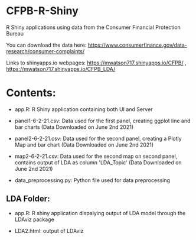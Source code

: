 # CFPB-R-Shiny
R Shiny applications using data from the Consumer Financial Protection Bureau 

You can download the data here: https://www.consumerfinance.gov/data-research/consumer-complaints/

Links to shinyapps.io webpages: https://mwatson717.shinyapps.io/CFPB/ ,
                                https://mwatson717.shinyapps.io/CFPB_LDA/

# Contents:

* app.R: R Shiny application containing both UI and Server

* panel1-6-2-21.csv: Data used for the first panel, creating ggplot line and bar charts (Data Downloaded on June 2nd 2021)

* panel2-6-2-21.csv: Data used for the second panel, creating a Plotly Map and bar chart (Data Downloaded on June 2nd 2021)

* map2-6-2-21.csv: Data used for the second map on second panel, contains output of LDA as column 'LDA_Topic' (Data Downloaded on June 2nd 2021)

* data_preprocessing.py: Python file used for data preprocessing

## LDA Folder:

* app.R: R shiny application dispalying output of LDA model through the LDAviz package

* LDA2.html: output of LDAviz
 

